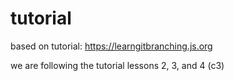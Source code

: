 # tutorial
based on tutorial: https://learngitbranching.js.org

we are following the tutorial lessons 2, 3, and 4 (c3)